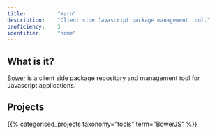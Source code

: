 ```yaml
---
title: 			"Yarn"
description: 	"Client side Javascript package management tool."
proficiency:	3
identifier:		"home"
---
```


## What is it?
[Bower](https://yarnpkg.com/en/) is a client side package repository and management tool for Javascript applications.

## Projects
{{% categorised_projects taxonomy="tools" term="BowerJS" %}}